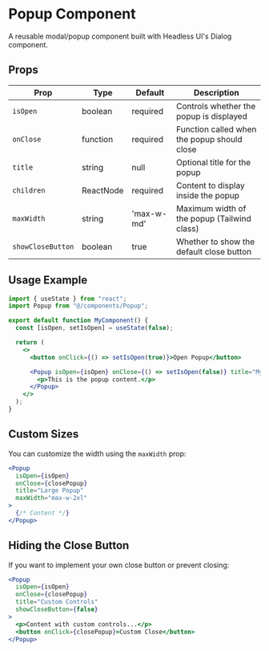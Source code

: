 # Popup Component

A reusable modal/popup component built with Headless UI's Dialog component.

## Props

| Prop              | Type      | Default    | Description                                 |
| ----------------- | --------- | ---------- | ------------------------------------------- |
| `isOpen`          | boolean   | required   | Controls whether the popup is displayed     |
| `onClose`         | function  | required   | Function called when the popup should close |
| `title`           | string    | null       | Optional title for the popup                |
| `children`        | ReactNode | required   | Content to display inside the popup         |
| `maxWidth`        | string    | 'max-w-md' | Maximum width of the popup (Tailwind class) |
| `showCloseButton` | boolean   | true       | Whether to show the default close button    |

## Usage Example

```jsx
import { useState } from "react";
import Popup from "@/components/Popup";

export default function MyComponent() {
  const [isOpen, setIsOpen] = useState(false);

  return (
    <>
      <button onClick={() => setIsOpen(true)}>Open Popup</button>

      <Popup isOpen={isOpen} onClose={() => setIsOpen(false)} title="My Popup">
        <p>This is the popup content.</p>
      </Popup>
    </>
  );
}
```

## Custom Sizes

You can customize the width using the `maxWidth` prop:

```jsx
<Popup
  isOpen={isOpen}
  onClose={closePopup}
  title="Large Popup"
  maxWidth="max-w-2xl"
>
  {/* Content */}
</Popup>
```

## Hiding the Close Button

If you want to implement your own close button or prevent closing:

```jsx
<Popup
  isOpen={isOpen}
  onClose={closePopup}
  title="Custom Controls"
  showCloseButton={false}
>
  <p>Content with custom controls...</p>
  <button onClick={closePopup}>Custom Close</button>
</Popup>
```
